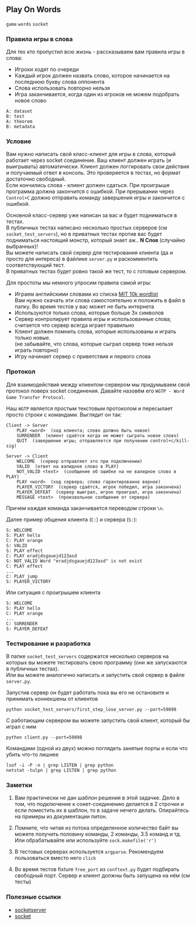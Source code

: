 ## Play On Words

`game` `words` `socket`


### Правила игры в слова

Для тех кто пропустил всю жизнь - рассказываем вам правила игры в слова: 
* Игроки ходят по очереди 
* Каждый игрок должен назвать слово, которое начинается на последнюю букву слова оппонента
* Слова использовать повторно нельзя 
* Игра заканчивается, когда один из игроков не можем подобрать новое слово

```text
A: dataset
B: test
A: theorem
B: metadata
```


### Условие

Вам нужно написать свой класс-клиент для игры в слова, который работает через socket соединение. Ваш клиент должен играть (и выигрывать) автоматически.
Клиент должен логгировать свои действия и получаемый ответ в консоль. Это проверяется в тестах, но формат достаточно свободный.  
Если кончились слова - клиент должен сдаться. При проигрыше программа должна закончится с ошибкой. При прерывании через `Control+C` должно отправить команду завершения игры и закончится с ошибкой. 

Основной класс-сервер уже написан за вас и будет подниматься в тестах.  
В публичных тестах написано несколько простых серверов (см `socket_test_servers`), но в приватных тестах против вас будет подниматься настоящий монстр, который знает аж.. **N Слов** (случайно выбранных)!  
Вы можете написать свой сервер для тестирования клиента (да и просто для интереса) в файлике `server.py` и раскомментить соответствующий тест.  
В приватных тестах будет ровно такой же тест, то с готовым сервером. 

Для простоты мы немного упросим правила самой игры: 
* Играем английскими словами из списка [MIT 10k wordlist](https://www.mit.edu/~ecprice/wordlist.10000)  
  Вам нужно скачать эти слова самостоятельно и положить в файл в папку. Во время тестов у вас может не быть интернета
* Используются только слова, которые больше 3х символов
* Сервер контролирует правила игры и использованные слова; считается что сервер всегда играет правильно
* Клиент должен помнить слова, которые использованы и играть только новые.  
  (не забывайте, что слова, которые сыграл сервер тоже нельзя играть повторно)
* Игру начинает сервер с приветствия и первого слова


### Протокол

Для взаимодействия между клиентом-сервером мы придумываем свой протокол поверх socket соединения. 
Давайте назовём его `WGTP - Word Game Transfer Protocol`.

Наш `WGTP` является простым текстовым протоколом и пересылает просто строки с командами. Выглядит он так:
```text
Client -> Server
    PLAY <word>  (ход клиента; слово должно быть новое)
    SURRENDER  (клиент сдаётся когда не может сыграть новое слово)
    QUIT  (завершение игры; отправляется при получении control+c/kill-sig)

Server -> Client
    WELCOME  (сервер отправляет это при подключении)
    VALID  (ответ на валидное слово в PLAY)
    NOT_VALID <text>  (сообщение об ошибке на не валидное слово в PLAY)
    PLAY <word>  (ход сервера; слово гарантированно верное)
    PLAYER_VICTORY  (сервер сдаётся, игрок победил, игра закончена)
    PLAYER_DEFEAT  (сервер выиграл, игрок проиграл, игра закончена)
    MESSAGE <text>  (произвольное сообщение от сервера)
```
Причем каждая команда заканчивается переводом строки `\n`.


Далее пример общения клиента (`C:`) и сервера (`S:`):
```text
S: WELCOME
S: PLAY hello
C: PLAY orange
S: VALID
S: PLAY effect
C: PLAY eradjdsgauejd123asd
S: NOT_VALID Word "eradjdsgauejd123asd" is not exist
C: PLAY effect
...
C: PLAY jump
S: PLAYER_VICTORY
```
Или ситуация с проигрышем клиента
```text
S: WELCOME
S: PLAY hello
C: PLAY orange
...
C: SURRENDER
S: PLAYER_DEFEAT
```
 

### Тестирование и разработка 

В папке `socket_test_servers` содержатся несколько серверов на которых вы можете тестировать свою программу (они же запускаются в публичных тестах).  
Или вы можете аналогично написать и запустить свой сервер в файле `server.py`.

Запустив сервер он будет работать пока вы его не остановите и принимать коннекшены от клиентов 
```shell
python socket_test_servers/first_step_lose_server.py --port=59898
```

С работающим сервером вы можете запустить свой клиент, который бы играл с ним
```shell
python client.py --port=59898
```

Командами (одной из двух) можно поглядеть занятые порты и если что убить что-то лишнее
```shell
lsof -i -P -n | grep LISTEN | grep python
netstat -tulpn | grep LISTEN | grep python
```

### Заметки

1. Вам практически не дан шаблон решения в этой задачке. 
   Дело в том, что подключение к сокет-соединению делается в 2 строчки и если поместить их в шаблон, то в задаче нечего делать.
   Опирайтесь на примеры из документации питон.

2. Помните, что читая из потока определенное количество байт вы можете получить половину команды, 2 команды, 3.5 команд и тд.  
   Или обрабатывайте или используйте `sock.makefile('r')`

3. В тестовых серверах используется `argparse`. Рекомендуем пользоваться вместо него `click`

4. Во время тестов fixture `free_port` из `conftext.py` будет подбирать свободный порт. Сервер и клиент должны быть запущена на нём (см тесты) 


### Полезные ссылки 

* [socketserver](https://docs.python.org/3/library/socketserver.html#module-socketserver)
* [socket](https://docs.python.org/3/library/socket.html?highlight=socket#module-socket)
